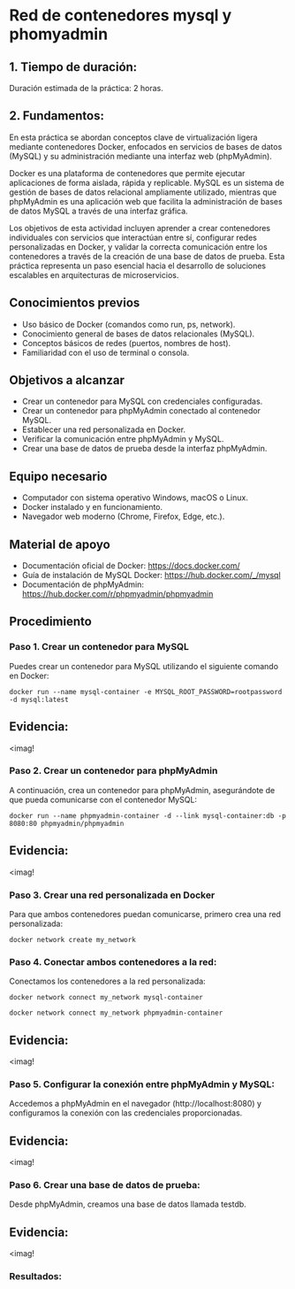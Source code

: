 # Red de contenedores mysql y phomyadmin

## 1. Tiempo de duración:
Duración estimada de la práctica: 2 horas.
## 2. Fundamentos:
En esta práctica se abordan conceptos clave de virtualización ligera mediante contenedores Docker, enfocados en servicios de bases de datos (MySQL) y su administración mediante una interfaz web (phpMyAdmin).

Docker es una plataforma de contenedores que permite ejecutar aplicaciones de forma aislada, rápida y replicable. MySQL es un sistema de gestión de bases de datos relacional ampliamente utilizado, mientras que phpMyAdmin es una aplicación web que facilita la administración de bases de datos MySQL a través de una interfaz gráfica.

Los objetivos de esta actividad incluyen aprender a crear contenedores individuales con servicios que interactúan entre sí, configurar redes personalizadas en Docker, y validar la correcta comunicación entre los contenedores a través de la creación de una base de datos de prueba. Esta práctica representa un paso esencial hacia el desarrollo de soluciones escalables en arquitecturas de microservicios.
## Conocimientos previos
- Uso básico de Docker (comandos como run, ps, network).
- Conocimiento general de bases de datos relacionales (MySQL).
- Conceptos básicos de redes (puertos, nombres de host).
- Familiaridad con el uso de terminal o consola.
## Objetivos a alcanzar
- Crear un contenedor para MySQL con credenciales configuradas.
- Crear un contenedor para phpMyAdmin conectado al contenedor MySQL.
- Establecer una red personalizada en Docker.
- Verificar la comunicación entre phpMyAdmin y MySQL.
- Crear una base de datos de prueba desde la interfaz phpMyAdmin.
## Equipo necesario
- Computador con sistema operativo Windows, macOS o Linux.
- Docker instalado y en funcionamiento.
- Navegador web moderno (Chrome, Firefox, Edge, etc.).
## Material de apoyo
- Documentación oficial de Docker: https://docs.docker.com/
- Guía de instalación de MySQL Docker: https://hub.docker.com/_/mysql
- Documentación de phpMyAdmin: https://hub.docker.com/r/phpmyadmin/phpmyadmin
## Procedimiento
### Paso 1. Crear un contenedor para MySQL
Puedes crear un contenedor para MySQL utilizando el siguiente comando en Docker:
```
docker run --name mysql-container -e MYSQL_ROOT_PASSWORD=rootpassword -d mysql:latest
````
## Evidencia:
<imag!
### Paso 2. Crear un contenedor para phpMyAdmin
A continuación, crea un contenedor para phpMyAdmin, asegurándote de que pueda comunicarse con el contenedor MySQL:
```
docker run --name phpmyadmin-container -d --link mysql-container:db -p 8080:80 phpmyadmin/phpmyadmin
````
## Evidencia:
<imag!
### Paso 3. Crear una red personalizada en Docker
Para que ambos contenedores puedan comunicarse, primero crea una red personalizada:
```
docker network create my_network
````
### Paso 4. Conectar ambos contenedores a la red: 
Conectamos los contenedores a la red personalizada:
```
docker network connect my_network mysql-container
````
```
docker network connect my_network phpmyadmin-container
````
## Evidencia:
<imag!
### Paso 5. Configurar la conexión entre phpMyAdmin y MySQL:
Accedemos a phpMyAdmin en el navegador (http://localhost:8080) y configuramos la conexión con las credenciales proporcionadas.
## Evidencia:
<imag!
### Paso 6. Crear una base de datos de prueba:
Desde phpMyAdmin, creamos una base de datos llamada testdb.
## Evidencia:
<imag!
### Resultados:

